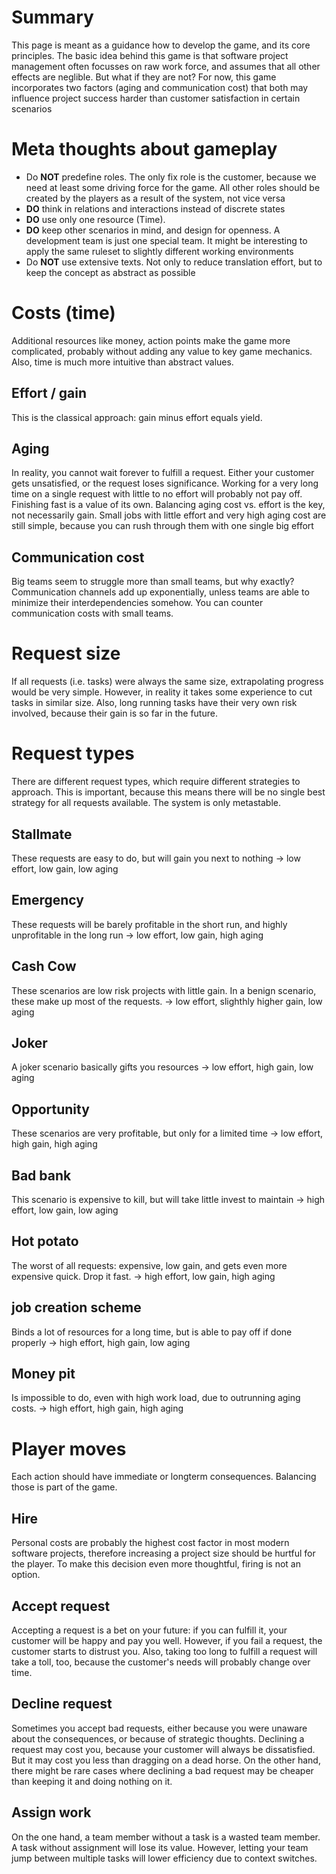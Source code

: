 # Summary

This page is meant as a guidance how to develop the game, and its core principles.
The basic idea behind this game is that software project management often focusses on raw work force,
and assumes that all other effects are neglible.
But what if they are not? For now, this game incorporates two factors (aging and communication cost)
that both may influence project success harder than customer satisfaction in certain scenarios


# Meta thoughts about gameplay

* Do __NOT__ predefine roles. The only fix role is the customer, because we need at least some driving force for the game. All other roles should be created by the players as a result of the system, not vice versa
* __DO__ think in relations and interactions instead of discrete states
* __DO__ use only one resource (Time). 
* __DO__ keep other scenarios in mind, and design for openness. A development team is just one special team. It might be interesting to apply the same ruleset to slightly different working environments
* Do __NOT__ use extensive texts. Not only to reduce translation effort, but to keep the concept as abstract as possible

# Costs (time)
Additional resources like money, action points make the game more complicated, 
probably without adding any value to key game mechanics. 
Also, time is much more intuitive than abstract values.

## Effort / gain
This is the classical approach: gain minus effort equals yield.

## Aging
In reality, you cannot wait forever to fulfill a request. Either your customer gets unsatisfied,
or the request loses significance. Working for a very long time on a single request with little to no effort
will probably not pay off. Finishing fast is a value of its own.
Balancing aging cost vs. effort is the key, not necessarily gain.
Small jobs with little effort and very high aging cost are still simple, because you can rush through them with one single big effort

## Communication cost
Big teams seem to struggle more than small teams, but why exactly? Communication channels add up
exponentially, unless teams are able to minimize their interdependencies somehow. 
You can counter communication costs with small teams.

# Request size
If all requests (i.e. tasks) were always the same size, extrapolating progress would be very simple.
However, in reality it takes some experience to cut tasks in similar size. Also, long running tasks
have their very own risk involved, because their gain is so far in the future.

# Request types
There are different request types, which require different strategies to approach. 
This is important, because this means there will be no single best strategy for all requests available.
The system is only metastable.

## Stallmate
These requests are easy to do, but will gain you next to nothing
-> low effort, low gain, low aging

## Emergency
These requests will be barely profitable in the short run, and highly unprofitable in the long run
-> low effort, low gain, high aging

## Cash Cow
These scenarios are low risk projects with little gain. In a benign scenario, these make up most of the requests.
-> low effort, slighthly higher gain, low aging

## Joker
A joker scenario basically gifts you resources -> low effort, high gain, low aging

## Opportunity
These scenarios are very profitable, but only for a limited time
-> low effort, high gain, high aging

## Bad bank
This scenario is expensive to kill, but will take little invest to maintain
-> high effort, low gain, low aging

## Hot potato
The worst of all requests: expensive, low gain, and gets even more expensive quick.
Drop it fast.
-> high effort, low gain, high aging

## job creation scheme
Binds a lot of resources for a long time, but is able to pay off if done properly
-> high effort, high gain, low aging

## Money pit
Is impossible to do, even with high work load, due to outrunning aging costs.
-> high effort, high gain, high aging


# Player moves
Each action should have immediate or longterm consequences. Balancing those is part of the game.

## Hire
Personal costs are probably the highest cost factor in most modern software projects, therefore
increasing a project size should be hurtful for the player. To make this decision even more thoughtful, 
firing is not an option.

## Accept request
Accepting a request is a bet on your future: if you can fulfill it, your customer will be happy and pay you well.
However, if you fail a request, the customer starts to distrust you. Also, taking too long to fulfill
a request will take a toll, too, because the customer's needs will probably change over time.

## Decline request
Sometimes you accept bad requests, either because you were unaware about the consequences, or because of
strategic thoughts.
Declining a request may cost you, because your customer will always be dissatisfied. 
But it may cost you less than dragging on a dead horse. On the other hand, there might be rare cases
where declining a bad request may be cheaper than keeping it and doing nothing on it.

## Assign work
On the one hand, a team member without a task is a wasted team member. 
A task without assignment will lose its value. However, letting your team jump between multiple tasks will
lower efficiency due to context switches.